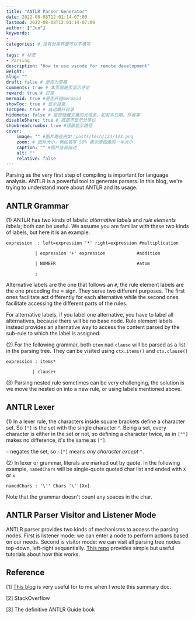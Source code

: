 ```yaml
---
title: "ANTLR Parser Generator"
date: 2022-08-08T12:01:14-07:00
lastmod: 2022-08-08T12:01:14-07:00
author: ["Jun"]
keywords: 
- 
categories: # 没有分类界面可以不填写
- 
tags: # 标签
- Parsing
description: "How to use vscode for remote development"
weight:
slug: ""
draft: false # 是否为草稿
comments: true # 本页面是否显示评论
reward: true # 打赏
mermaid: true #是否开启mermaid
showToc: true # 显示目录
TocOpen: true # 自动展开目录
hidemeta: false # 是否隐藏文章的元信息，如发布日期、作者等
disableShare: true # 底部不显示分享栏
showbreadcrumbs: true #顶部显示路径
cover:
    image: "" #图片路径例如：posts/tech/123/123.png
    zoom: # 图片大小，例如填写 50% 表示原图像的一半大小
    caption: "" #图片底部描述
    alt: ""
    relative: false
---
```

Parsing as the very first step of compiling is important for language analysis. ANTLR is a powerful tool to generate parsers. In this blog, we're trying to understand more about ANTLR and its usage. 

## ANTLR Grammar

(1) ANTLR has two kinds of labels: *alternative labels* and *rule elements labels*; both can be useful. We assume you are familiar with these two kinds of labels, but here it is an example.

```
expression  : left=expression '*' right=expression #multiplication

​           | expression '+' expression            #addition      

​           | NUMBER                               #atom

​           ;
```

Alternative labels are the one that follows an `#`, the rule element labels are the one preceding the = sign. They serve two different purposes. The first ones facilitate act differently for each alternative while the second ones facilitate accessing the different parts of the rules.

For alternative labels, if you label one alternative, you have to label all alternatives, because there will be no base node. Rule element labels instead provides an alternative way to access the content parsed by the sub-rule to which the label is assigned. 

(2) For the following grammar, both `item` nad `clause` will be parsed as a list in the parsing tree. They can be visited using `ctx.items()` and `ctx.clause()`

```````
expression : items* 

​          | clause+
```````

(3) Parsing nested rule sometimes can be very challenging, the solution is we move the nested on into a new rule, or using labels mentioned above. 

## ANTLR Lexer

(1) In a lexer rule, the characters inside square brackets define a character set. So `["]` is the set with the single character `"`. Being a set, every character is either in the set or not, so defining a character twice, as in `[""]` makes no difference, it's the same as `["]`.

`~` negates the set, so `~["]` means *any character except `"`*.

(2) In lexer or grammar, literals are marked out by quote. In the following example, `namedChars` will be single-quote quoted char list and ended with `X` or `x` 

```
namedChars : '\'' Chars '\''[Xx]
```

Note that the grammar doesn't count any spaces in the char.



## ANTLR Parser Visitor and Listener Mode

ANTLR parser provides two kinds of mechanisms to access the parsing nodes. First is listener mode: we can enter a node to perform actions based on our needs. Second is visitor mode: we can visit all parsing tree nodes top-down, left-right sequentially. [This repo](https://github.com/AlanHohn/antlr4-python) provides simple but useful tutorials about how this works. 















## Reference

[1] [This blog](https://tomassetti.me/best-practices-for-antlr-parsers/) is very useful for to me when I wrote this summary doc. 

[2] StackOverflow

[3] The definitive ANTLR Guide book

